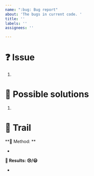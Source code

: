 ```yaml
---
name: ":bug: Bug report"
about: 'The bugs in current code. '
title: ''
labels: ''
assignees: ''

---
```


# ❓ Issue

1. 

# 🤔 Possible solutions

1. 

# 🔧 Trail

**🧰 Method: **

*  

**👀 Results: 😢/😃**

*
